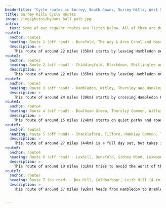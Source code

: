 ```yaml
---
headertitle: "Cycle routes in Surrey, South Downs, Surrey Hills, West Sussex, Guildford, Haslemere, Farnham, Godalming, Chiddingfold and Petworth. Cycle Surrey Hills."
title: Surrey Hills Cycle Routes
image: /img/photos/hydons_ball_path.jpg
intro: 
  text: Some of our regular routes are listed below. All of them are downloadable via a GPX file to your GPS device or smartphone.
route1:
  anchor: route1
  heading: Route 1 (off road) - Dunsfold, The Wey & Arun Canal and Hascombe Hill (3.5 to 4 hours)
  description: >
    This route of around 22 miles (35km) starts by leaving Hambledon on a quiet country road where you can get used to your bike. Then heads into the woods south of Dunsfold, before following the Wey & Arun canal north through some wonderful quiet countryside to the Three Compasses pub. From there we'll head north to do a circuit of Hascombe Hill ending at The White Horse in Hascombe. Finally we'll climb up onto the Greensand Way to return to Hambledon. Around 80% of the route is off-road and the total ascent is 517m.
route2:
  anchor: route2
  heading: Route 2 (off road) - Chiddingfold, Blackdown, Shillinglee and Upper Vann (3.5 to 4 hours)
  description: >
    This route of around 22 miles (35km) starts by leaving Hambledon on a back road to Chiddingfold where you can get used to your bike. Then heads up Blackdown for some of the best views in the South of England, before heading down to the quintessential English village of Lurgashall and the Noah's Ark pub. From there we'll head north through woodland through Shillinglee. Finally we'll climb up to the hidden hamlet of Upper Vann to return to Hambledon. Around 70% of the route is off-road and the total ascent is 611m.
route3:
  anchor: route3
  heading: Route 3 (off road) - Hambledon, Witley, Thursley and Hankley Commons, Devil's Punchbowl, Chiddingfold, Dunsfold and Upper Vann (3.5 to 4 hours)
  description: >
    This route of around 24 miles (39km) starts by crossing Hambledon Common where you can get used to your bike. Then across Witley, Thursley and Hankley Commons. From Hankley Common we'll head south to the Devil's Punchbowl and up Gibbet Hill, then drop down to Grayswood. A cross-country route to Chiddingfold and then on to Dunsfold. From Dunsfold we'll take a scenic route around the back of Vann House. Finally we'll climb up to the hidden hamlet of Upper Vann to return to Hambledon. Around 80% of the route is off-road and the total ascent is 619m.
route4:
  anchor: route4
  heading: Route 4 (off road) - Bowlhead Green, Thursley Common, Witley Common and Busses Common (2 to 2.5 hours)
  description: >
    This route of around 15 miles (24km) starts on quiet paths and roads to Bowlhead Green. Then follows bridleways around Thursley National Nature Reserve. From there the route crosses over into Witley Common and returns to Hambledon via Busses Common. Around 70% of the route is off-road and the total ascent is 363m.
route5:
  anchor: route5
  heading: Route 5 (off road) - Shackleford, Tilford, Hankley Common, Thursley Common (5 to 6 hours)
  description: >
    This route of around 27 miles (44km) is a full day out, but takes in seven pubs, a brewery and three cafes, so you won't be short of sustenance. It starts by heading north from Hambledon to cross the A3 at Eashing, then heads towards Shackelford. You now go cross country to Tilford before heading south to Frensham Big Pond. From here you start heading east across Hankley and Thursley Commons, cross the A3 and head back towards Hambledon. Around 80% of the route is off-road and the total ascent is 589m.
route6:
  anchor: route6
  heading: Route 6 (off road) - Loxhill, Dunsfold, Sidney Wood, Loxwood, Hog Wood, Tugely Wood (4 to 5 hours)
  description: >
    This route of around 19 miles (31km) tries to avoid the worst of the mud and is relatively flat, so is a good option if it's been wet. It starts by across to Dunsfold on a farm track, then heads south east through Sidney Wood before taking the Wey South path and the Wey and Arun canal path to Loxwood and **[The Onslow Arms](http://onslowarmsloxwood.com)**. The return route takes you through Hog Wood and Tugley Wood before returning to Hambledon. Around 60% of the route is off-road and the total ascent is 310m. **[You can download a more detailed description here.](/routes/pdf/route6.pdf)**
route7:
  anchor: route7
  heading: Route 7 (on road) - Box Hill, Coldharbour, Leith Hill (4 to 5 hours)
  description: >
    This route of around 57 miles (92km) heads from Hambledon to Bramley, over to Ranmore Common, then takes in the iconic Surrey Hills climbs of Box Hill, Coldharbour and Leith Hill before heading back to Hambledon via Dunsfold. The total ascent is 1400m.


---
```



